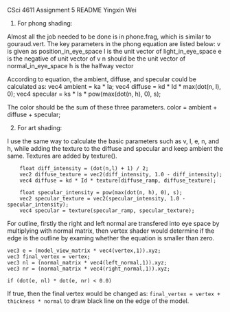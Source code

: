 CSci 4611 Assignment 5 README
Yingxin Wei

1. For phong shading:

Almost all the job needed to be done is in phone.frag, which is similar to gouraud.vert.
The key parameters in the phong equation are listed below:
    v is given as position_in_eye_space
    l is the unit vector of light_in_eye_space
    e is the negative of unit vector of v
    n should be the unit vector of normal_in_eye_space
    h is the halfway vector

According to equation, the ambient, diffuse, and specular could be calculated as:
    vec4 ambient = ka * Ia;
    vec4 diffuse = kd * Id * max(dot(n, l), 0);
    vec4 specular = ks * Is * pow(max(dot(n, h), 0), s);

The color should be the sum of these three parameters.
    color = ambient + diffuse + specular;

2. For art shading:

I use the same way to calculate the basic parameters such as v, l, e, n, and h, while adding the texture to the diffuse and specular and keep ambient the same. Textures are added by texture().

        float diff_intensity = (dot(n,l) + 1) / 2;
        vec2 diffuse_texture = vec2(diff_intensity, 1.0 - diff_intensity);
        vec4 diffuse = kd * Id * texture(diffuse_ramp, diffuse_texture);

        float specular_intensity = pow(max(dot(n, h), 0), s);
        vec2 specular_texture = vec2(specular_intensity, 1.0 - specular_intensity);
        vec4 specular = texture(specular_ramp, specular_texture);

For outline, firstly the right and left normal are transfered into eye space by multiplying with normal matrix, then vertex shader would determine if the edge is the outline by examing whether the equation is smaller than zero.

    vec3 e = (model_view_matrix * vec4(vertex,1)).xyz;
    vec3 final_vertex = vertex;
    vec3 nl = (normal_matrix * vec4(left_normal,1)).xyz;
    vec3 nr = (normal_matrix * vec4(right_normal,1)).xyz;

    if (dot(e, nl) * dot(e, nr) < 0.0)

If true, then the final vertex would be changed as: `final_vertex = vertex + thickness * normal` to draw black line on the edge of the model.
